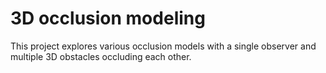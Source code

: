 # 3D occlusion modeling

This project explores various occlusion models with a single observer and multiple
3D obstacles occluding each other.